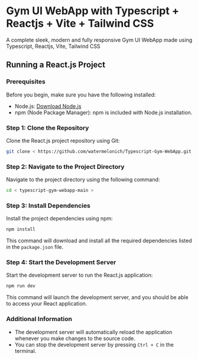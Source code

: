 # Gym UI WebApp with Typescript + Reactjs + Vite + Tailwind CSS

A complete sleek, modern and fully responsive Gym UI WebApp made using Typescript, Reactjs, Vite, Tailwind CSS

## Running a React.js Project

### Prerequisites

Before you begin, make sure you have the following installed:

- Node.js: [Download Node.js](https://nodejs.org/)
- npm (Node Package Manager): npm is included with Node.js installation.

### Step 1: Clone the Repository

Clone the React.js project repository using Git:

```bash
git clone < https://github.com/watermelonich/Typescript-Gym-WebApp.git >
```

### Step 2: Navigate to the Project Directory

Navigate to the project directory using the following command:

```bash
cd < typescript-gym-webapp-main >
```

### Step 3: Install Dependencies

Install the project dependencies using npm:

```bash
npm install
```

This command will download and install all the required dependencies listed in the `package.json` file.

### Step 4: Start the Development Server

Start the development server to run the React.js application:

```bash
npm run dev
```

This command will launch the development server, and you should be able to access your React application.

### Additional Information

- The development server will automatically reload the application whenever you make changes to the source code.
- You can stop the development server by pressing `Ctrl + C` in the terminal.
